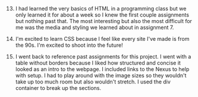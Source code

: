 13. I had learned the very basics of HTML in a programming class but we only learned it for about a week so I knew the first couple assignments but nothing past that. The most interesting but also the most difficult for me was the media and styling we learned about in assignment 7.

14. I'm excited to learn CSS because I feel like every site I've made is from the 90s. I'm excited to shoot into the future!

15. I went back to reference past assignments for this project. I went with a table without borders because I liked how structured and concise it looked as an intro to the webpage. I included links to the Nexus to help with setup. I had to play around with the image sizes so they wouldn't take up too much room but also wouldn't stretch. I used the div container to break up the sections.
